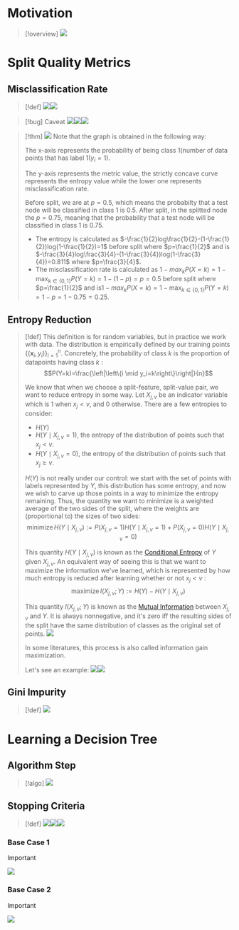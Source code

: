 # Motivation
> [!overview]
> ![](3_Decision_Tree.assets/image-20240219105355304.png)



# Split Quality Metrics
## Misclassification Rate
> [!def]
> ![](3_Decision_Tree.assets/image-20240219111248637.png)![](3_Decision_Tree.assets/image-20240219111319108.png)

> [!bug] Caveat
> ![](3_Decision_Tree.assets/image-20240219111515568.png)![](3_Decision_Tree.assets/image-20240219111523439.png)![](3_Decision_Tree.assets/image-20240219111555167.png)

> [!thm]
> ![](3_Decision_Tree.assets/image-20240219111727142.png)
> Note that the graph is obtained in the following way:
> 
> The x-axis represents the probability of being class 1(number of data points that has label 1($y_i=1$).
> 
> The y-axis represents the metric value, the strictly concave curve represents the entropy value while the lower one represents misclassification rate.
> 
> Before split, we are at $p=0.5$, which means the probabilty that a test node will be classified in class $1$ is 0.5. After split, in the splitted node the $p=0.75$, meaning that the probability that a test node will be classified in class $1$ is 0.75.
> - The entropy is calculated as $-\frac{1}{2}log\frac{1}{2}-(1-\frac{1}{2})log(1-\frac{1}{2})=1$ before split where $p=\frac{1}{2}$ and is $-\frac{3}{4}log\frac{3}{4}-(1-\frac{3}{4})log(1-\frac{3}{4})=0.811$ where $p=\frac{3}{4}$.
> - The misclassification rate is calculated as $1-max_{k}P(X=k)=1-\max_{k\in\{0,1\}}P(Y=k)=1-(1-p)=p=0.5$ before split where $p=\frac{1}{2}$ and is$1-max_{k}P(X=k)=1-\max_{k\in\{0,1\}}P(Y=k)=1-p=1-0.75=0.25$.




## Entropy Reduction
> [!def]
> This definition is for random variables, but in practice we work with data. The distribution is empirically defined by our training points $\left\{\left(\mathbf{x}_i, y_i\right)\right\}_{i=1}^n$. Concretely, the probability of class $k$ is the proportion of datapoints having class $k$ :$$P(Y=k)=\frac{\left|\left\{i \mid y_i=k\right\}\right|}{n}$$
> 
> We know that when we choose a split-feature, split-value pair, we want to reduce entropy in some way. Let $X_{j, v}$ be an indicator variable which is 1 when $x_j<v$, and 0 otherwise. There are a few entropies to consider:
> - $H(Y)$
> - $H\left(Y \mid X_{j, v}=1\right)$, the entropy of the distribution of points such that $x_j<v$.
> - $H\left(Y \mid X_{j, v}=0\right)$, the entropy of the distribution of points such that $x_j \geq v$.
> 
> $H(Y)$ is not really under our control: we start with the set of points with labels represented by $Y$, this distribution has some entropy, and now we wish to carve up those points in a way to minimize the entropy remaining. Thus, the quantity we want to minimize is a weighted average of the two sides of the split, where the weights are (proportional to) the sizes of two sides:$$\operatorname{minimize} H\left(Y \mid X_{j, v}\right):=P\left(X_{j, v}=1\right) H\left(Y \mid X_{j, v}=1\right)+P\left(X_{j, v}=0\right) H\left(Y \mid X_{j, v}=0\right)$$
> 
> This quantity $H\left(Y \mid X_{j, v}\right)$ is known as the [Conditional Entropy](../../EECS126/2_Information_Theory/Entropies.md#Joint/Conditional%20Entropy) of $Y$ given $X_{j, v}$. An equivalent way of seeing this is that we want to maximize the information we've learned, which is represented by how much entropy is reduced after learning whether or not $x_j<v$ :$$\operatorname{maximize} I\left(X_{j, v} ; Y\right):=H(Y)-H\left(Y \mid X_{j, v}\right)$$
> 
> This quantity $I\left(X_{j, v} ; Y\right)$ is known as the [Mutual Information](../../EECS126/2_Information_Theory/Entropies.md#Mutual%20Information) between $X_{j, v}$ and $Y$. It is always nonnegative, and it's zero iff the resulting sides of the split have the same distribution of classes as the original set of points. 
> ![](3_Decision_Tree.assets/image-20240317111854250.png)
> 
> In some literatures, this process is also called information gain maximization.
> 
> Let's see an example:
> ![](3_Decision_Tree.assets/image-20240317110501632.png)![](3_Decision_Tree.assets/image-20240317110617004.png)







## Gini Impurity
> [!def]
> ![](3_Decision_Tree.assets/image-20240219110604561.png)


# Learning a Decision Tree
## Algorithm Step
> [!algo]
> ![](3_Decision_Tree.assets/image-20240317110655391.png)




## Stopping Criteria
> [!def]
> ![](3_Decision_Tree.assets/image-20240219113705438.png)![](3_Decision_Tree.assets/image-20240219154616407.png)![](3_Decision_Tree.assets/image-20240317111206232.png)




### Base Case 1
> [!important]
> ![](3_Decision_Tree.assets/image-20240317111216907.png)


### Base Case 2
> [!important]
> ![](3_Decision_Tree.assets/image-20240317111415321.png)





